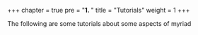 +++
chapter = true
pre = "<b>1. </b>"
title = "Tutorials"
weight = 1
+++

The following are some tutorials about some aspects of myriad